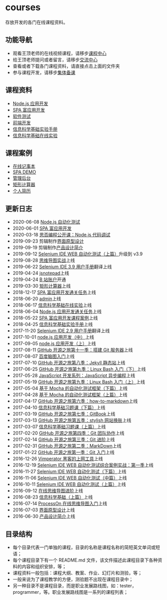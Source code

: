 # courses

存放开发的各门在线课程资料。

## 功能导航

- 观看王顶老师的在线视频课程，请移步[课程中心](https://wangding.ke.qq.com/)
- 给王顶老师提问或者留言，请移步[交流中心](https://github.com/wangding/courses/issues)
- 查看或者下载各门课程资料，请直接点击上面的文件夹
- 参与课程开发，请移步[集体备课](CONTRIBUTION.md)

## 课程资料

- [Node.js 应用开发](https://nodejs.wangding.in)
- [SPA 富应用开发](https://spa.wangding.in)
- [软件测试](https://testing.wangding.in)
- [前端开发](https://path.wangding.in)
- [信息科学基础实验手册](https://manual.wangding.in/)
- [信息科学基础在线实验](https://info-lab.wangding.in/)

## 课程案例

- [在线记事本](https://np.wangding.in/)
- [SPA DEMO](https://fe.wangding.in/)
- [管理后台](https://fe.wangding.in/)
- [矩形计算器](https://wangding.github.io/rectangle/)
- [个人简历](https://i.wangding.in/)

## 更新日志

- 2020-06-08 [Node.js 自动化测试](https://www.bilibili.com/video/BV1o7411L7L1?p=://study.163.com/course/introduction.htm?courseId=1210126425)
- 2020-06-01 [SPA 富应用开发](https://www.bilibili.com/video/BV1o7411L7L1?p=1)
- 2020-03-18 [思否编程公开课：Node.js 代码调试](https://ke.sifou.com/course/1650000021972874)
- 2019-09-23 剪辑制作[界面原型设计](https://ke.qq.com/course/234713)
- 2019-09-19 剪辑制作[产品设计简介](https://ke.qq.com/course/234708)
- 2019-09-12 [Selenium IDE WEB 自动化测试（上篇）](https://ke.qq.com/course/232231)升级到 v3.9
- 2019-08-28 [思维导图实战](https://edu.51cto.com/course/19391.html)上线
- 2019-06-22 [Selenium IDE 3.9 用户手册](https://selenium.wangding.in/)翻译上线
- 2019-04-24 [jsnotepad](https://np.wangding.in/)上线
- 2019-04-24 [B 站账户](https://space.bilibili.com/420780095)开通
- 2019-03-30 [矩形计算器](https://wangding.github.io/rectangle/)上线
- 2018-12-17 [SPA 富应用开发通关任务](https://spa.wangding.in/)上线
- 2018-06-20 [admin](https://admin.wangding.in/)上线
- 2018-06-17 [信息科学基础在线实验](https://info-lab.wangding.in/)上线
- 2018-06-04 [Node.js 应用开发通关任务](https://nodejs.wangding.in/)上线
- 2018-05-22 [SPA 富应用开发课程案例](https://fe.wangding.in/)上线
- 2018-04-25 [信息科学基础实验手册](https://manual.wangding.in/)上线
- 2017-11-20 [Selenium IDE 2.9 用户手册](https://selenium.wangding.in/2.9/)翻译上线
- 2017-10-01 [node.js 应用开发（中）](https://ke.qq.com/course/252061)上线
- 2017-09-05 [node.js 应用开发（上）](https://ke.qq.com/course/244604)上线
- 2017-08-11 [GitHub 开源之旅第十一季：搭建 Git 服务器](https://ke.qq.com/course/232908)上线
- 2017-08-07 [百度脑图入门](https://ke.qq.com/course/231603)上线
- 2017-07-10 [GitHub 开源之旅第八季：Jekyll 静态站](https://ke.qq.com/course/229345)上线
- 2017-06-25 [GitHub 开源之旅第九季：Linux Bash 入门（下）](https://ke.qq.com/course/230595)上线
- 2017-05-28 [JavaScript 开发系列：JavaScript 异步编程](https://ke.qq.com/course/230601)上线
- 2017-05-19 [GitHub 开源之旅第九季：Linux Bash 入门（上）](https://ke.qq.com/course/230588)上线
- 2017-05-04 [基于 Mocha 的自动化测试框架（下篇）](https://ke.qq.com/course/231595)上线
- 2017-04-28 [基于 Mocha 的自动化测试框架（上篇）](https://ke.qq.com/course/231593)上线
- 2017-04-17 [GitHub 开源之旅第六季：how-to-markdown](https://ke.qq.com/course/227010)上线
- 2017-04-10 [信息科学基础习题课（下篇）](http://edu.51cto.com/course/course_id-8836.html)上线
- 2017-03-19 [GitHub 开源之旅第七季：GitBook](https://ke.qq.com/course/227227)上线
- 2017-03-13 [GitHub 开源之旅第五季：stylish 网站换肤](https://ke.qq.com/course/226828)上线
- 2017-03-07 [信息科学基础习题课（上篇）](http://edu.51cto.com/course/course_id-8511.html)上线
- 2017-02-20 [GitHub 开源之旅第四季：Git 团队协作](https://ke.qq.com/course/226121)上线
- 2017-02-14 [GitHub 开源之旅第三季：Git 进阶](https://ke.qq.com/course/226116)上线
- 2017-02-31 [GitHub 开源之旅第二季：MarkDown](https://ke.qq.com/course/225259)上线
- 2017-01-22 [GitHub 开源之旅第一季：Git 入门](https://ke.qq.com/course/225248)上线
- 2016-12-26 [Vimperator 黑客的上网工具](https://ke.qq.com/course/231600)上线
- 2016-12-19 [Selenium IDE WEB 自动化测试综合案例实战：第一季](https://ke.qq.com/course/233031)上线
- 2016-11-27 [Selenium IDE WEB 自动化测试（下篇）](https://ke.qq.com/course/232711)上线
- 2016-11-06 [Selenium IDE WEB 自动化测试（中篇）](https://ke.qq.com/course/232657)上线
- 2016-10-11 [Selenium IDE WEB 自动化测试（上篇）](https://ke.qq.com/course/232231)上线
- 2016-09-12 [在线思维导图进阶](https://ke.qq.com/course/232900)上线
- 2016-08-23 [信息科学基础（上篇）](http://edu.51cto.com/course/course_id-6578.html)上线
- 2016-07-14 [ProcessOn 在线思维导图入门](https://ke.qq.com/course/232896)上线
- 2016-07-03 [界面原型设计](https://ke.qq.com/course/234713)上线
- 2016-06-30 [产品设计简介](https://ke.qq.com/course/234708)上线

## 目录结构

- 每个目录代表一门单独的课程，目录的名称是课程名称的简短英文单词或短语；
- 每个课程目录下有一个 README.md 文件，该文件描述此课程目录下各种资料的内容和组织安排，等；
- 课程资料一般包括：课程大纲、教案、作业、幻灯片和测验，等；
- 一般来说为了课程教学的方便，测验题不出现在课程目录中；
- 另一种目录不是课程目录，而是职业发展路线图，如：tester，programmer，等。职业发展路线图是一系列的课程列表；
